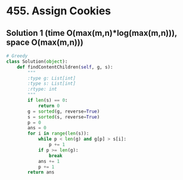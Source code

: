 # 455. Assign Cookies

## Solution 1 (time O(max(m,n)*log(max(m,n))), space O(max(m,n)))

```python
# Greedy
class Solution(object):
    def findContentChildren(self, g, s):
        """
        :type g: List[int]
        :type s: List[int]
        :rtype: int
        """
        if len(s) == 0:
            return 0
        g = sorted(g, reverse=True)
        s = sorted(s, reverse=True)
        p = 0
        ans = 0
        for i in range(len(s)):
            while p < len(g) and g[p] > s[i]:
                p += 1
            if p >= len(g):
                break
            ans += 1
            p += 1
        return ans
```
